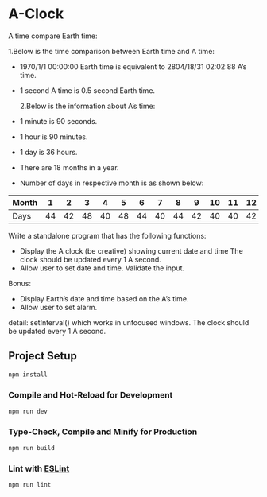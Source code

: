 # A-Clock

A time compare Earth time:

1.Below is the time comparison between Earth time and A time:

- 1970/1/1 00:00:00 Earth time is equivalent to 2804/18/31 02:02:88 A’s time.
- 1 second A time is 0.5 second Earth time.

  2.Below is the information about A’s time:

- 1 minute is 90 seconds.
- 1 hour is 90 minutes.
- 1 day is 36 hours.
- There are 18 months in a year.
- Number of days in respective month is as shown below:

| Month | 1   | 2   | 3   | 4   | 5   | 6   | 7   | 8   | 9   | 10  | 11  | 12  | 13  | 14  | 15  | 16  | 17  | 18  |
| ----- | --- | --- | --- | --- | --- | --- | --- | --- | --- | --- | --- | --- | --- | --- | --- | --- | --- | --- |
| Days  | 44  | 42  | 48  | 40  | 48  | 44  | 40  | 44  | 42  | 40  | 40  | 42  | 44  | 48  | 42  | 40  | 44  | 38  |

Write a standalone program that has the following functions:

- Display the A clock (be creative) showing current date and time The clock should be updated every 1 A second.
- Allow user to set date and time. Validate the input.

Bonus:

- Display Earth’s date and time based on the A’s time.
- Allow user to set alarm.

detail:
  setInterval() which works in unfocused windows.
  The clock should be updated every 1 A second.
  

## Project Setup

```sh
npm install
```

### Compile and Hot-Reload for Development

```sh
npm run dev
```

### Type-Check, Compile and Minify for Production

```sh
npm run build
```

### Lint with [ESLint](https://eslint.org/)

```sh
npm run lint
```
